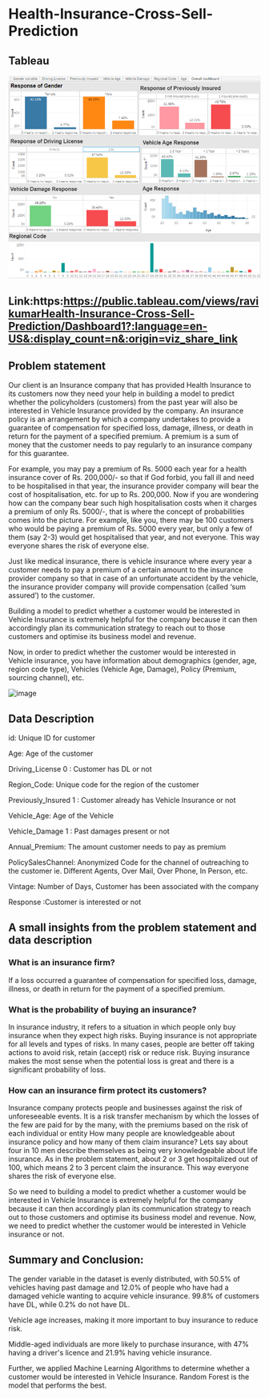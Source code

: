 
# Health-Insurance-Cross-Sell-Prediction

## Tableau
![Alt text](https://raw.githubusercontent.com/raviatkumar/Health-Insurance-Cross-Sell-Prediction/main/Image/tableauhealth.PNG)

## Link:https:https://public.tableau.com/views/ravikumarHealth-Insurance-Cross-Sell-Prediction/Dashboard1?:language=en-US&:display_count=n&:origin=viz_share_link


## Problem statement

Our client is an Insurance company that has provided Health Insurance to its customers now they need your help in building a model to predict whether the policyholders (customers) from the past year will also be interested in Vehicle Insurance provided by the company. An insurance policy is an arrangement by which a company undertakes to provide a guarantee of compensation for specified loss, damage, illness, or death in return for the payment of a specified premium. A premium is a sum of money that the customer needs to pay regularly to an insurance company for this guarantee.

For example, you may pay a premium of Rs. 5000 each year for a health insurance cover of Rs. 200,000/- so that if God forbid, you fall ill and need to be hospitalised in that year, the insurance provider company will bear the cost of hospitalisation, etc. for up to Rs. 200,000. Now if you are wondering how can the company bear such high hospitalisation costs when it charges a premium of only Rs. 5000/-, that is where the concept of probabilities comes into the picture. For example, like you, there may be 100 customers who would be paying a premium of Rs. 5000 every year, but only a few of them (say 2-3) would get hospitalised that year, and not everyone. This way everyone shares the risk of everyone else.

Just like medical insurance, there is vehicle insurance where every year a customer needs to pay a premium of a certain amount to the insurance provider company so that in case of an unfortunate accident by the vehicle, the insurance provider company will provide compensation (called ‘sum assured’) to the customer.

Building a model to predict whether a customer would be interested in Vehicle Insurance is extremely helpful for the company because it can then accordingly plan its communication strategy to reach out to those customers and optimise its business model and revenue.

Now, in order to predict whether the customer would be interested in Vehicle insurance, you have information about demographics (gender, age, region code type), Vehicles (Vehicle Age, Damage), Policy (Premium, sourcing channel), etc.

![image](https://user-images.githubusercontent.com/125804537/226084035-86a72bdb-a64b-4cd4-b10b-81e56acdcc41.png)

## Data Description

id: Unique ID for customer

Age: Age of the customer

Driving_License 0 : Customer has DL or not

Region_Code: Unique code for the region of the customer

Previously_Insured 1 : Customer already has Vehicle Insurance or not

Vehicle_Age: Age of the Vehicle

Vehicle_Damage 1 : Past damages present or not

Annual_Premium: The amount customer needs to pay as premium

PolicySalesChannel: Anonymized Code for the channel of outreaching to the customer ie. Different Agents, Over Mail, Over Phone, In Person, etc.

Vintage: Number of Days, Customer has been associated with the company

Response :Customer is interested or not
## A small insights from the problem statement and data description

### What is an insurance firm?

If a loss occurred a guarantee of compensation for specified loss, damage, illness, or death in return for the payment of a specified premium.

### What is the probability of buying an insurance?

In insurance industry, it refers to a situation in which people only buy insurance when they expect high risks. Buying insurance is not appropriate for all levels and types of risks. In many cases, people are better off taking actions to avoid risk, retain (accept) risk or reduce risk. Buying insurance makes the most sense when the potential loss is great and there is a significant probability of loss.

### How can an insurance firm protect its customers?

Insurance company protects people and businesses against the risk of unforeseeable events. It is a risk transfer mechanism by which the losses of the few are paid for by the many, with the premiums based on the risk of each individual or entity
How many people are knowledgeable about insurance policy and how many of them claim insurance?
Lets say about four in 10 men describe themselves as being very knowledgeable about life insurance. As in the problem statement, about 2 or 3 get hospitalized out of 100, which means 2 to 3 percent claim the insurance. This way everyone shares the risk of everyone else.

So we need to building a model to predict whether a customer would be interested in Vehicle Insurance is extremely helpful for the company because it can then accordingly plan its communication strategy to reach out to those customers and optimise its business model and revenue. Now, we need to predict whether the customer would be interested in Vehicle insurance or not.
## Summary and Conclusion:

The gender variable in the dataset is evenly distributed, with 50.5% of vehicles having past damage and 12.0% of people who have had a damaged vehicle wanting to acquire vehicle insurance. 99.8% of customers have DL, while 0.2% do not have DL.

Vehicle age increases, making it more important to buy insurance to reduce risk.

Middle-aged individuals are more likely to purchase insurance, with 47% having a driver's licence and 21.9% having vehicle insurance.

Further, we applied Machine Learning Algorithms to determine whether a customer would be interested in Vehicle Insurance. Random Forest is the model that performs the best.
